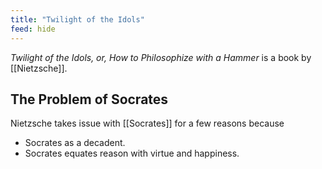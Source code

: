 ```yaml
---
title: "Twilight of the Idols"
feed: hide
---
```


_Twilight of the Idols, or, How to Philosophize with a Hammer_ is a book by [[Nietzsche]]. 

## The Problem of Socrates

Nietzsche takes issue with [[Socrates]] for a few reasons because

* Socrates as a decadent.
* Socrates equates reason with virtue and happiness.